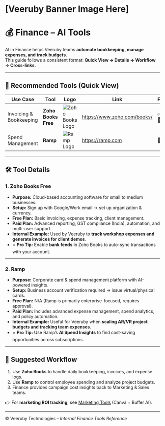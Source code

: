 # [Veeruby Banner Image Here]

# 💰 Finance – AI Tools

AI in Finance helps Veeruby teams **automate bookkeeping, manage expenses, and track budgets**.  
This guide follows a consistent format: **Quick View → Details → Workflow → Cross-links.**

---

## 📌 Recommended Tools (Quick View)

| Use Case              | Tool                 | Logo | Link                        | Free/Paid | Setup Time |
|------------------------|----------------------|------|-----------------------------|-----------|------------|
| Invoicing & Bookkeeping | **Zoho Books Free**  | ![Zoho Books Logo](https://seeklogo.com/images/Z/zoho-logo-05C7F80C43-seeklogo.com.png) | https://www.zoho.com/books/ | ✅ Free + 💎 Paid | ~10 mins (Google login & setup) |
| Spend Management        | **Ramp**             | ![Ramp Logo](https://seeklogo.com/images/R/ramp-logo-7E9AD8ED63-seeklogo.com.png) | https://ramp.com | 💎 Paid | ~15 mins (account verification) |

---

## 🛠 Tool Details

### 1. Zoho Books Free
- **Purpose:** Cloud-based accounting software for small to medium businesses.  
- **Setup:** Sign up with Google/Work email → set up organization & currency.  
- **Free Plan:** Basic invoicing, expense tracking, client management.  
- **Paid Plan:** Advanced reporting, GST compliance (India), automation, and multi-user support.  
- **Internal Example:** Used by Veeruby to **track workshop expenses and generate invoices for client demos**.  
- ⭐ **Pro Tip:** Enable **bank feeds** in Zoho Books to auto-sync transactions with your account.

---

### 2. Ramp
- **Purpose:** Corporate card & spend management platform with AI-powered insights.  
- **Setup:** Business account verification required → issue virtual/physical cards.  
- **Free Plan:** N/A (Ramp is primarily enterprise-focused, requires approval).  
- **Paid Plan:** Includes advanced expense management, spend analytics, and policy automation.  
- **Internal Example:** Useful for Veeruby when **scaling AR/VR project budgets and tracking team expenses**.  
- ⭐ **Pro Tip:** Use Ramp’s **AI Spend Insights** to find cost-saving opportunities across subscriptions.

---

## 🧭 Suggested Workflow
1. Use **Zoho Books** to handle daily bookkeeping, invoices, and expense logs.  
2. Use **Ramp** to control employee spending and analyze project budgets.  
3. Finance provides campaign cost insights back to Marketing & Sales teams.  

👉 For **marketing ROI tracking**, see [Marketing Tools](../../marketing/README.md) (Canva + Buffer AI).  

---

© Veeruby Technologies – *Internal Finance Tools Reference*
